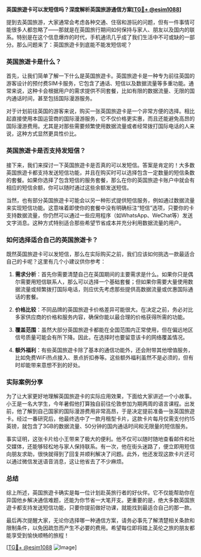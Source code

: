 **英国旅遊卡可以发短信吗？深度解析英国旅游通信方案[[TG💪+ @esim1088](https://t.me/s/esim1088)]**

提到去英国旅游，大家通常会考虑各种交通、住宿和游玩的问题，但有一件事情可能很多人都忽略了——那就是在英国旅行期间如何保持与家人、朋友以及国内的联系。特别是在这个信息爆炸的时代，手机通讯几乎成了我们生活中不可或缺的一部分。那么问题来了：英国旅遊卡到底能不能发短信呢？

### 英国旅遊卡是什么？

首先，让我们简单了解一下什么是英国旅遊卡。英国旅遊卡是一种专为前往英国的游客设计的预付费SIM卡服务，它包含了通话、短信以及数据流量等多重功能。通常来说，这种卡会根据用户的需求提供不同套餐，比如有限的数据流量、无限的国内通话时间，甚至包括国际漫游服务。

对于计划前往英国的游客来说，购买一张英国旅遊卡是一个非常方便的选择。相比起直接使用本国运营商的国际漫游服务，它不仅价格更实惠，而且还能避免高昂的国际漫游费用。尤其是对那些需要频繁使用数据流量或者经常拨打国际电话的人来说，这种方式显然更具性价比。

### 英国旅遊卡是否支持发短信？

接下来，我们来探讨一下英国旅遊卡是否真的可以发短信。答案是肯定的！大多数英国旅遊卡都支持发送短信功能，并且在购买时可以选择包含一定数量的短信条数的套餐。如果你选择了包含短信的服务套餐，那么在你的英国旅遊卡账户中就会有相应的短信余额，你可以随时通过这些余额发送短信。

当然，也有部分英国旅遊卡可能会以另一种形式提供短信服务，例如通过数据流量来实现短信功能。这意味着即使你的套餐中没有明确标注“短信”选项，只要你的卡支持数据流量，你仍然可以通过一些应用程序（如WhatsApp、WeChat等）发送文字消息。这种方式特别适合那些希望节省成本并充分利用数据流量的用户。

### 如何选择适合自己的英国旅遊卡？

既然英国旅遊卡可以发短信，那么在实际购买之前，我们应该如何挑选一款最适合自己的卡呢？这里有几个小建议供你参考：

1. **需求分析**：首先你需要清楚自己在英国期间的主要需求是什么。如果你只是偶尔需要用短信联系人，那么可以选择一个基础套餐；但如果你需要大量使用数据流量或频繁拨打国际电话，则应优先考虑那些提供高数据流量或优惠国际通话的套餐。
   
2. **价格比较**：不同品牌的英国旅遊卡价格差异可能很大。在决定之前，务必对比多家供应商的价格和服务内容，确保你能以最合理的价格获得所需的功能。

3. **覆盖范围**：虽然大部分英国旅遊卡都能在全国范围内正常使用，但在偏远地区信号质量可能会有所下降。因此，在选择时也要留意该卡的网络覆盖情况。

4. **额外福利**：有些英国旅遊卡除了基本的通信功能外，还会附带其他增值服务，比如免费WiFi热点接入、景点折扣券等。这些额外福利虽然不是必须的，但有时却能带来意想不到的好处。

### 实际案例分享

为了让大家更好地理解英国旅遊卡的实际应用效果，下面给大家讲述一个小故事。小王是一名大学生，今年暑假他打算独自前往伦敦参加为期两周的语言课程。出发前，他了解到自己国家的国际漫游费用非常高昂，于是决定提前准备一张英国旅遊卡。经过一番研究后，他最终选中了一款月租型卡片，这款卡片每月仅需支付约15英镑，就包含了3GB的数据流量、50分钟的国内通话时间和无限量的短信服务。

事实证明，这张卡片给小王带来了极大的便利。他不仅可以随时随地查看邮件和社交媒体，还能够轻松地与家人保持联系。有一次，他在街头迷路了，便立即用短信向朋友求助，很快就得到了回复并顺利解决了问题。此外，他还发现这款卡片还可以通过微信发送语音消息，这让他省去了不少麻烦。

### 总结

综上所述，英国旅遊卡确实是每一位计划赴英旅行者的好伙伴。它不仅能帮助你在异国他乡解决通信难题，还能为你节省一大笔开支。更重要的是，绝大多数英国旅遊卡都支持发送短信功能，只要你提前做好功课，就能找到最适合自己的那一款。

最后再次提醒大家，无论你选择哪一种通信方案，请务必事先了解清楚相关条款和限制条件，以免因疏忽而产生不必要的费用。希望每位即将踏上英伦之旅的朋友都能享受到愉快顺畅的旅程！

[[TG💪+ @esim1088](https://t.me/s/esim1088) ![Image](https://i.postimg.cc/4NQfJmqS/Snipaste-2025-05-13-00-14-12.png)]